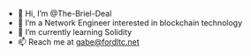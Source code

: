 - 👋 Hi, I’m @The-Briel-Deal
- 👀 I’m a Network Engineer interested in blockchain technology
- 🌱 I’m currently learning Solidity
- 📫 Reach me at gabe@fordltc.net
